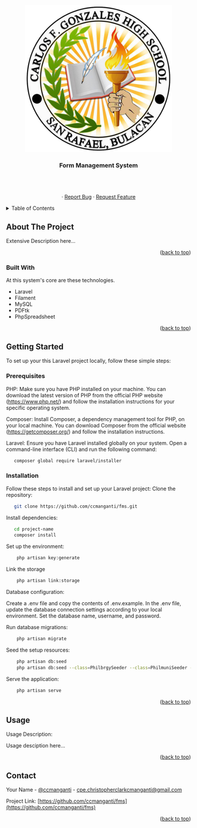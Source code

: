 <!-- Improved compatibility of back to top link: See: https://github.com/othneildrew/Best-README-Template/pull/73 -->
<a name="readme-top"></a>
<!--
*** Thanks for checking out the Best-README-Template. If you have a suggestion
*** that would make this better, please fork the repo and create a pull request
*** or simply open an issue with the tag "enhancement".
*** Don't forget to give the project a star!
*** Thanks again! Now go create something AMAZING! :D
-->



<!-- PROJECT SHIELDS -->
<!--
*** I'm using markdown "reference style" links for readability.
*** Reference links are enclosed in brackets [ ] instead of parentheses ( ).
*** See the bottom of this document for the declaration of the reference variables
*** for contributors-url, forks-url, etc. This is an optional, concise syntax you may use.
*** https://www.markdownguide.org/basic-syntax/#reference-style-links
-->



<!-- PROJECT LOGO -->
<br />
<div align="center">
  <a href="https://github.com/othneildrew/Best-README-Template">
    <img src="./public/img/logo_header.png" alt="Logo" width="400">
  </a>

  <h3 align="center">Form Management System</h3>

  <p align="center">
    <!--Description -->
    <br />
    <br />
    <br />
<!--     <a href="https://popdev.online">View Demo</a> -->
    ·
    <a href="https://github.com/ccmanganti/fms/issues">Report Bug</a>
    ·
    <a href="https://github.com/ccmanganti/fms/issues">Request Feature</a>
  </p>
</div>



<!-- TABLE OF CONTENTS -->
<details>
  <summary>Table of Contents</summary>
  <ol>
    <li>
      <a href="#about-the-project">About The Project</a>
      <ul>
        <li><a href="#built-with">Built With</a></li>
      </ul>
    </li>
    <li>
      <a href="#getting-started">Getting Started</a>
      <ul>
        <li><a href="#prerequisites">Prerequisites</a></li>
        <li><a href="#installation">Installation</a></li>
      </ul>
    </li>
    <li><a href="#usage">Usage</a></li>
    <li><a href="#contact">Contact</a></li>
  </ol>
</details>



<!-- ABOUT THE PROJECT -->
## About The Project

<!-- <img src="./public/img/358646786_1027175638659287_6984588511889434154_n (1).png" alt="Logo" width="700"> -->


Extensive Description here...

<p align="right">(<a href="#readme-top">back to top</a>)</p>



### Built With

At this system's core are these technologies.

- Laravel
- Filament
- MySQL
- PDFtk
- PhpSpreadsheet

<p align="right">(<a href="#readme-top">back to top</a>)</p>



<!-- GETTING STARTED -->
## Getting Started

To set up your this Laravel project locally, follow these simple steps:

### Prerequisites

PHP: Make sure you have PHP installed on your machine. You can download the latest version of PHP from the official PHP website (https://www.php.net/) and follow the installation instructions for your specific operating system.

Composer: Install Composer, a dependency management tool for PHP, on your local machine. You can download Composer from the official website (https://getcomposer.org/) and follow the installation instructions.

Laravel: Ensure you have Laravel installed globally on your system. Open a command-line interface (CLI) and run the following command:

 ```sh
    composer global require laravel/installer
   ```

### Installation

Follow these steps to install and set up your Laravel project:
Clone the repository:

 ```sh
    git clone https://github.com/ccmanganti/fms.git
   ```

Install dependencies:

 ```sh
    cd project-name
    composer install
   ```

Set up the environment:
```sh
    php artisan key:generate
   ```

Link the storage
```sh
    php artisan link:storage
   ```

Database configuration:

Create a .env file and copy the contents of .env.example. In the .env file, update the database connection settings according to your local environment. Set the database name, username, and password.

Run database migrations:

```sh
    php artisan migrate
   ```

Seed the setup resources:

```sh
    php artisan db:seed
    php artisan db:seed --class=PhilbrgySeeder --class=PhilmuniSeeder --class=PhilprovinceSeeder
   ```


Serve the application:
```sh
    php artisan serve
   ```
<p align="right">(<a href="#readme-top">back to top</a>)</p>



<!-- USAGE EXAMPLES -->
## Usage

Usage Description:

Usage desciption here...

<p align="right">(<a href="#readme-top">back to top</a>)</p>



<!-- CONTACT -->
## Contact

Your Name - [@ccmanganti](https://facebook.com/ccmanganti) - cpe.christopherclarkcmanganti@gmail.com

Project Link: [https://github.com/ccmanganti/fms](https://github.com/ccmanganti/fms)

<p align="right">(<a href="#readme-top">back to top</a>)</p>

